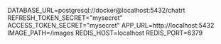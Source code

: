 DATABASE_URL=postgresql://docker@localhost:5432/chatrt
REFRESH_TOKEN_SECRET="mysecret"
ACCESS_TOKEN_SECRET="mysecret"
APP_URL=http://localhost:5432
IMAGE_PATH=/images
REDIS_HOST=localhost
REDIS_PORT=6379